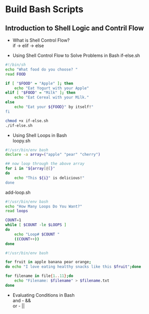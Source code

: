 # Build Bash Scripts
  
## Introduction to Shell Logic and Contril Flow
- What is Shell Control Flow?  
if -> elif -> else
  
- Using Shell Control Flow to Solve Problems in Bash
if-else.sh
```bash 
#!/bin/sh
echo "What food do you choose? "
read FOOD

if [ "$FOOD" = "Apple" ]; then
    echo "Eat Yogurt with your Apple"
elif [ "$FOOD" = "Milk" ]; then
    echo "Eat Cereal with your Milk."
else
    echo "Eat your ${FOOD}" by itself!"
fi
```
```bash
chmod +x if-else.sh
./if-else.sh
```
  
- Using Shell Loops in Bash  
loopy.sh
```bash
#!/usr/bin/env bash
declare -a array=("apple" "pear" "cherry")

## now loop through the above array 
for i in "${array[@]}"
do 
    echo "This ${i}" is delicious!"
done
```
add-loop.sh
```bash
#!/usr/bin/env bash
echo "How Many Loops Do You Want?"
read loops

COUNT=1
while [ $COUNT -le $LOOPS ]
do 
    echo "Loop# $COUNT "
    ((COUNT++))
done
```
```bash
#!/usr/bin/env bash

for fruit in apple banana pear orange;
do echo "I love eating healthy snacks like this $fruit";done

for filename in file{1..11};do
    echo "Filename: $filename" > $filename.txt
done 
```
  
- Evaluating Conditions in Bash  
and - &&  
or - ||
  
